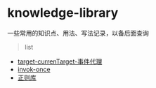 # knowledge-library
一些常用的知识点、用法、写法记录，以备后面查询

> list 
- [target-currenTarget-事件代理](https://github.com/shishuaichao/knowledge-library/commit/d2d1057a61bd72c9aa3919622d3effaf20255385)
- [invok-once](https://github.com/shishuaichao/knowledge-library/commit/15d5f9188aca1d22cbaf3667e3c9736cb356a538)
- [正则库](./%E6%AD%A3%E5%88%99%E5%BA%93/readme.md)